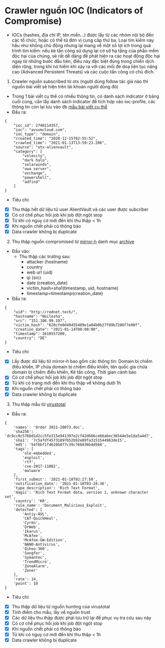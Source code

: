 # Crawler nguồn IOC (Indicators of Compromise)
- IOCs (hashes, địa chỉ IP, tên miền…) được lấy từ các nhóm nội bộ đến các tổ chức, hoặc có thể từ đơn vị cung cấp thứ ba. Loại tìm kiếm này hầu như không chủ động nhưng lại mang về một số lợi ích trong quá trình tìm kiếm: nếu kẻ tấn công sử dụng lại cơ sở hạ tầng của phần mềm độc hại của chúng, sẽ rất dễ dàng để phát hiện ra các hoạt động độc hại ngay từ những bước đầu tiên, điều này đặc biệt đúng trong chiến dịch diện rộng, trong khi nó hiếm khi xảy ra với các mối đe doạ liên tục nâng cao (Advanced Persistent Threats) và các cuộc tấn công có chủ đích.

1. Crawler nguồn subscribed từ otx (người dùng follow tác giả nào thì nguồn bài viết sẽ hiện trên tài khoản người dùng
   đó)

- Trong 1 bài viết cụ thể có nhiều thông tin, có danh sách indicator ở bảng cuối cùng, cần lấy danh sách indicator để
  tích hợp vào ioc-profile, các thông tin còn lại lưu vào
  db [mẫu bài viết cụ thể](https://otx.alienvault.com/pulse/5fff646040d1907e50f04814)
- Đầu ra:

```
{
    "ioc_id": 2748114357,
    "ioc": "avsvmcloud.com",
    "ioc_type": "domain",
    "created_time": "2020-12-15T02:55:52",
    "crawled_time": "2021-01-13T13:59:23.206",
    "source": "otx-alienvault",
    "category": [
        "volexity",
        "dark halo",
        "solarwinds",
        "owa server",
        "exchange",
        "powershell",
        "adfind"
    ]
}
```

- Tiêu chí:

* [x]  Thu thập hết dữ liệu từ user AlientVault và các user được subcriber
* [x]  Có cơ chế phục hồi job khi job đột ngột stop
* [x]  Từ khi có nguy cơ mới đến khi thu thập < 1h
* [x]  Khi nguồn chết phải có thông báo
* [x]  Data crawler không bị duplicate

2. Thu thập nguồn compromised từ [mirror-h](https://mirror-h.org/) danh mục [archive](https://mirror-h.org/archive/)

- Đầu vào:
    - Thu thập các trường sau:
        - attacker (hostname)
        - country
        - web url (uid)
        - ip (src)
        - date (creation_date)
        - victim_hash=sha1(timestamp, uid, hostname)
        - timestamp=timestamp(creation_date)
- Đầu ra:

```
{
    "uid": "http://rednet.tech/",
    "hostname": "Noilesha",
    "src": "151.106.99.197",
    "victim_hash": "620cfe0d49455489e1a84b0b27f09b7206f7e90f",
    "creation_date": "2021-01-14T00:00:00",
    "timestamp": 1610557200,
    "country": "DE"
}
```

- Tiêu chí:

* [x]  Lấy được dữ liệu từ mirror-h bao gồm các thông tin: Domain bị chiếm điều khiển, IP chứa domain bị chiếm điều
  khiển, tên quốc gia chứa domain bị chiếm điều khiển, Kẻ tấn công, Thời gian cảnh báo
* [x]  Có cơ chế phục hồi job khi job đột ngột stop
* [x]  Từ khi có trang mới đến khi thu thập về không dưới 1h
* [x]  Khi nguồn chết phải có thông báo
* [x]  Data crawler không bị duplicate

3. Thu thập mẫu từ [virustotal](https://www.virustotal.com/api/v3/intelligence/hunting_notification_files)

- Đầu ra:

```
{
    'names': 'Order 2021-20073.doc',
    'sha256': 'dc9cc9c5768d1d2cc5fe315e941397e2cf42d666ce66abec36544e5e1da5a4d7',
    'sha1': '7c5afdf45731897b52b92e89fa3151544963de15',
    'md5': '54f6bf1f4626b877c39c766836b4d568',
    'tags': [
        'ole-embedded',
        'exploit',
        'rtf',
        'cve-2017-11882',
        'malware'
    ],
    'first_submit': '2021-01-18T02:27:50',
    'notification_date': '2021-01-18T03:28:36',
    'type_description': 'Rich Text Format',
    'magic': 'Rich Text Format data, version 1, unknown character set',
    'country': 'KR',
    'rule_name': 'Document_Malicious_Exploit',
    'detected': [
        'Antiy-AVL',
        'CAT-QuickHeal',
        'Cyren',
        'DrWeb',
        'Ikarus',
        'McAfee',
        'McAfee-GW-Edition',
        'NANO-Antivirus',
        'Qihoo-360',
        'Sangfor',
        'Symantec',
        'TrendMicro',
        'ZoneAlarm',
        'Zoner'
    ],
    'rate': 14,
    'point': 18
}
```

- Tiêu chí:

* [x]  Thu thập dữ liệu từ nguồn hunting của virustotal
* [x]  Tính điểm cho mẫu, lấy về nguồn trust
* [x]  Các dữ liệu thu thập được phải lưu trữ lại để phục vụ tra cứu sau này
* [x]  Có cơ chế phục hồi job khi job đột ngột stop
* [x]  Khi nguồn chết phải có thông báo
* [x]  Từ khi có nguy cơ mới đến khi thu thập < 1h
* [x]  Data crawler không bị duplicate
